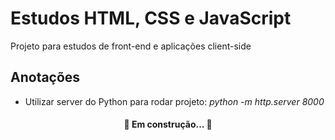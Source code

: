 <h1>Estudos HTML, CSS e JavaScript</h1>
<p>Projeto para estudos de front-end e aplicações client-side</p>

<h2>Anotações</h2>
<ul>
    <li>Utilizar server do Python para rodar projeto: <i>python -m http.server 8000</i></li>
</ul>

<h4 align="center">🚧  Em construção...  🚧</h4>
